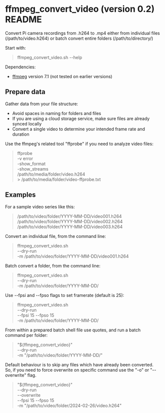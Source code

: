 # ffmpeg_convert_video (version 0.2) README

Convert Pi camera recordings from .h264 to .mp4
either from individual files (/path/to/video.h264)
or batch convert entire folders (/path/to/directory/)

Start with:

>  ffmpeg_convert_video.sh --help

Dependencies:

* [ffmpeg](https://www.ffmpeg.org/) version 7.1 (not tested on earlier versions)



## Prepare data

Gather data from your file structure:

* Avoid spaces in naming for folders and files
* If you are using a cloud storage service, make sure files are already synced locally
* Convert a single video to determine your intended frame rate and duration

Use the ffmpeg's related tool "ffprobe" if you need to analyze video files:

>	ffprobe \
>		-v error \
>		-show_format \
>		-show_streams \
>		/path/to/media/folder/video.h264 \
>		> /path/to/media/folder/video-ffprobe.txt



## Examples


For a sample video series like this:

>   /path/to/video/folder/YYYY-MM-DD/video001.h264 \
>   /path/to/video/folder/YYYY-MM-DD/video002.h264 \
>   /path/to/video/folder/YYYY-MM-DD/video003.h264 


Convert an individual file, from the command line:

>   ffmpeg_convert_video.sh \
>       --dry-run \
>       -m /path/to/video/folder/YYYY-MM-DD/video001.h264


Batch convert a folder, from the command line:

>   ffmpeg_convert_video.sh \
>       --dry-run \
>       -m /path/to/video/folder/YYYY-MM-DD/


Use --fpsi and --fpso flags to set framerate (default is 25):

>   ffmpeg_convert_video.sh \
>       --dry-run \
>       --fpsi 15 --fpso 15 \
>       -m /path/to/video/folder/YYYY-MM-DD/


From within a prepared batch shell file use quotes, and run a batch command per folder:

>   "${ffmpeg_convert_video}" \
>       --dry-run \
>       -m "/path/to/video/folder/YYYY-MM-DD/"


Default behaviour is to skip any files which have already been converted. So, if you need to force overwrite on specific command use the "-o" or "--overwrite" flag.

>   "${ffmpeg_convert_video}" \
>       --dry-run \
>       --overwrite \
>       --fpsi 15 --fpso 15 \
>       -m "/path/to/video/folder/2024-02-26/video.h264"

